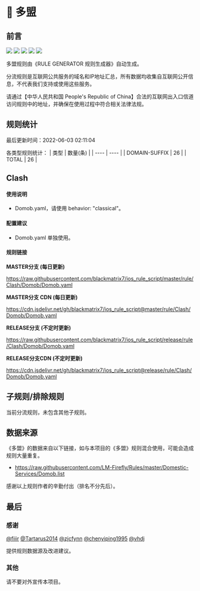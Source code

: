 # 🧸 多盟

## 前言

![](https://shields.io/badge/-移除重复规则-ff69b4) ![](https://shields.io/badge/-DOMAIN与DOMAIN--SUFFIX合并-green) ![](https://shields.io/badge/-DOMAIN--SUFFIX间合并-critical) ![](https://shields.io/badge/-DOMAIN--SUFFIX与DOMAIN--KEYWORD合并-blue) ![](https://shields.io/badge/-IP--CIDR(6)合并-blueviolet) 

多盟规则由《RULE GENERATOR 规则生成器》自动生成。

分流规则是互联网公共服务的域名和IP地址汇总，所有数据均收集自互联网公开信息，不代表我们支持或使用这些服务。

请通过【中华人民共和国 People's Republic of China】合法的互联网出入口信道访问规则中的地址，并确保在使用过程中符合相关法律法规。

## 规则统计

最后更新时间：2022-06-03 02:11:04

各类型规则统计：
| 类型 | 数量(条)  | 
| ---- | ----  |
| DOMAIN-SUFFIX | 26  | 
| TOTAL | 26  | 


## Clash 

#### 使用说明
- Domob.yaml，请使用 behavior: "classical"。

#### 配置建议
- Domob.yaml 单独使用。

#### 规则链接
**MASTER分支 (每日更新)**

https://raw.githubusercontent.com/blackmatrix7/ios_rule_script/master/rule/Clash/Domob/Domob.yaml

**MASTER分支 CDN (每日更新)**

https://cdn.jsdelivr.net/gh/blackmatrix7/ios_rule_script@master/rule/Clash/Domob/Domob.yaml

**RELEASE分支 (不定时更新)**

https://raw.githubusercontent.com/blackmatrix7/ios_rule_script/release/rule/Clash/Domob/Domob.yaml

**RELEASE分支CDN (不定时更新)**

https://cdn.jsdelivr.net/gh/blackmatrix7/ios_rule_script@release/rule/Clash/Domob/Domob.yaml

## 子规则/排除规则


当前分流规则，未包含其他子规则。

## 数据来源

《多盟》的数据来自以下链接，如与本项目的《多盟》规则混合使用，可能会造成规则大量重复。

- https://raw.githubusercontent.com/LM-Firefly/Rules/master/Domestic-Services/Domob.list


感谢以上规则作者的辛勤付出（排名不分先后）。

## 最后

### 感谢

[@fiiir](https://github.com/fiiir) [@Tartarus2014](https://github.com/Tartarus2014) [@zjcfynn](https://github.com/zjcfynn) [@chenyiping1995](https://github.com/chenyiping1995) [@vhdj](https://github.com/vhdj)

提供规则数据源及改进建议。

### 其他

请不要对外宣传本项目。